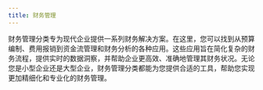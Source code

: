 ```yaml
---
title: 财务管理
---
```


财务管理分类专为现代企业提供一系列财务解决方案。在这里，您可以找到从预算编制、费用报销到资金流管理和财务分析的各种应用。这些应用旨在简化复杂的财务流程，提供实时的数据洞察，并帮助企业更高效、准确地管理其财务状况。无论您是小型企业还是大型企业，财务管理分类都能为您提供合适的工具，帮助您实现更加精细化和专业化的财务管理。